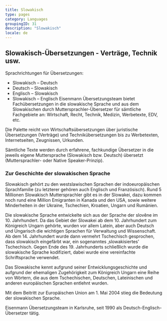 ```yaml
---
title: Slowakisch
type: pages
category: Languages
groupingID: 31
description: "Slowakisch"
locale: de
---
```


## Slowakisch-Übersetzungen - Verträge, Technik usw.
Sprachrichtungen für Übersetzungen:
- Slowakisch – Deutsch
- Deutsch – Slowakisch
- Englisch – Slowakisch
- Slowakisch – Englisch
Eisenmann Übersetzungsteam bietet Fachübersetzungen in die slowakische Sprache und aus dem Slowakischen durch Muttersprachler-Übersetzer für sämtliche Fachgebiete an: Wirtschaft, Recht, Technik, Medizin, Werbetexte, EDV, etc.

Die Palette reicht von Wirtschaftsübersetzungen über juristische Übersetzungen (Verträge) und Technikübersetzungen bis zu Werbetexten, Internetseiten, Zeugnissen, Urkunden.

Sämtliche Texte werden durch erfahrene, fachkundige Übersetzer in die jeweils eigene Muttersprache (Slowakisch bzw. Deutsch) übersetzt (Muttersprachler- oder Native Speaker-Prinzip).

### Zur Geschichte der slowakischen Sprache
Slowakisch gehört zu den westslawischen Sprachen der indoeuropäischen Sprachfamilie (zu letzterer gehören auch Englisch und Französisch). Rund 5 Millionen Slowakisch Muttersprachler gibt es in der Slowakei, dazu kommen noch rund eine Million Emigranten in Kanada und den USA, sowie weitere Minderheiten in der Ukraine, Tschechien, Kroatien, Ungarn und Rumänien.

Die slowakische Sprache entwickelte sich aus der Sprache der slověne im 10. Jahrhundert. Da das Gebiet der Slowakei ab dem 10. Jahrhundert zum Königreich Ungarn gehörte, wurden vor allem Latein, aber auch Deutsch und Ungarisch die wichtigen Sprachen für Verwaltung und Wissenschaft. Ab dem 14. Jahrhundert wurde dann vermehrt Tschechisch gesprochen, dass slowakisch eingefärbt war, ein sogenanntes ‚slowakisiertes’ Tschechisch. Gegen Ende des 19. Jahrhunderts schließlich wurde die slowakische Sprache kodifiziert, dabei wurde eine vereinfachte Schriftsprache verwendet.

Das Slowakische kennt aufgrund seiner Entwicklungsgeschichte und aufgrund der ehemaligen Zugehörigkeit zum Königreich Ungarn eine Reihe von Wörtern, die aus dem Tschechischen, Deutschen, Lateinischen und anderen europäischen Sprachen entlehnt wurden.

Mit dem Beitritt zur Europäischen Union am 1. Mai 2004 stieg die Bedeutung der slowakischen Sprache.

 

Eisenmann Übersetzungsteam in Karlsruhe, seit 1990 als Deutsch-Englisch-Übersetzer tätig.
